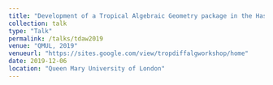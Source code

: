 ```yaml
---
title: "Development of a Tropical Algebraic Geometry package in the Haskell programming language"
collection: talk
type: "Talk"
permalink: /talks/tdaw2019
venue: "QMUL, 2019" 
venueurl: "https://sites.google.com/view/tropdiffalgworkshop/home"
date: 2019-12-06
location: "Queen Mary University of London"
---
```




